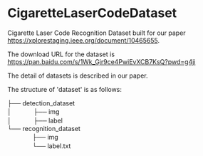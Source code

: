 # CigaretteLaserCodeDataset

Cigarette Laser Code Recognition Dataset built for our paper https://xplorestaging.ieee.org/document/10465655.

The download URL for the dataset is https://pan.baidu.com/s/1Wk_Gjr9ce4PwiEvXCB7KsQ?pwd=g4ji 

The detail of datasets is described in our paper.

The structure of 'dataset' is as follows:

├── detection_dataset                         
│ 　　　 ├── img         
│ 　　　 ├── label                                                              
└── recognition_dataset                                                                                                                     
　　　　├── img                                                  
　　　　└── label.txt                                   

